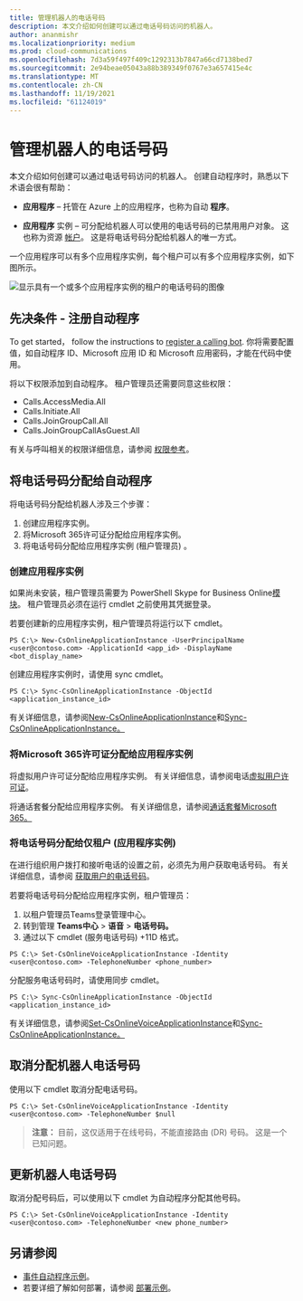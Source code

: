 ```yaml
---
title: 管理机器人的电话号码
description: 本文介绍如何创建可以通过电话号码访问的机器人。
author: ananmishr
ms.localizationpriority: medium
ms.prod: cloud-communications
ms.openlocfilehash: 7d3a59f497f409c1292313b7847a66cd7138bed7
ms.sourcegitcommit: 2e94beae05043a88b389349f0767e3a657415e4c
ms.translationtype: MT
ms.contentlocale: zh-CN
ms.lasthandoff: 11/19/2021
ms.locfileid: "61124019"
---
```

# <a name="manage-phone-numbers-for-bots"></a>管理机器人的电话号码 

本文介绍如何创建可以通过电话号码访问的机器人。 创建自动程序时，熟悉以下术语会很有帮助：

- **应用程序** – 托管在 Azure 上的应用程序，也称为自动 **程序**。

- **应用程序** 实例 – 可分配给机器人可以使用的电话号码的已禁用用户对象。 这也称为资源 [帐户](/microsoftteams/manage-resource-accounts)。 这是将电话号码分配给机器人的唯一方式。

一个应用程序可以有多个应用程序实例，每个租户可以有多个应用程序实例，如下图所示。

![显示具有一个或多个应用程序实例的租户的电话号码的图像](images/communications-app-tenant.PNG)

## <a name="prerequisite---register-a-bot"></a>先决条件 - 注册自动程序
To get started， follow the instructions to [register a calling bot](https://microsoftgraph.github.io/microsoft-graph-comms-samples/docs/articles/calls/register-calling-bot.html). 你将需要配置值，如自动程序 ID、Microsoft 应用 ID 和 Microsoft 应用密码，才能在代码中使用。

将以下权限添加到自动程序。 租户管理员还需要同意这些权限：

- Calls.AccessMedia.All
- Calls.Initiate.All
- Calls.JoinGroupCall.All
- Calls.JoinGroupCallAsGuest.All

有关与呼叫相关的权限详细信息，请参阅 [权限参考](permissions-reference.md#calls-permissions)。


## <a name="assign-a-phone-number-to-your-bot"></a>将电话号码分配给自动程序

将电话号码分配给机器人涉及三个步骤：

1.  创建应用程序实例。
2.  将Microsoft 365许可证分配给应用程序实例。
3.  将电话号码分配给应用程序实例 (租户管理员) 。

### <a name="create-an-application-instance"></a>创建应用程序实例

如果尚未安装，租户管理员需要为 PowerShell Skype for Business Online[模块](https://www.microsoft.com/download/details.aspx?id=39366)。 租户管理员必须在运行 cmdlet 之前使用其凭据登录。

若要创建新的应用程序实例，租户管理员将运行以下 cmdlet。

`PS C:\> New-CsOnlineApplicationInstance -UserPrincipalName <user@contoso.com> -ApplicationId <app_id> -DisplayName <bot_display_name>`

创建应用程序实例时，请使用 sync cmdlet。

`PS C:\> Sync-CsOnlineApplicationInstance -ObjectId <application_instance_id>`

有关详细信息，请参阅[New-CsOnlineApplicationInstance](/powershell/module/skype/new-csonlineapplicationinstance?view=skype-ps&preserve-view=true)和[Sync-CsOnlineApplicationInstance。](/powershell/module/skype/sync-csonlineapplicationinstance?view=skype-ps&preserve-view=true)

### <a name="assign-microsoft-365-licenses-to-your-application-instance"></a>将Microsoft 365许可证分配给应用程序实例

将虚拟用户许可证分配给应用程序实例。 有关详细信息，请参阅电话[虚拟用户许可证](/microsoftteams/teams-add-on-licensing/virtual-user)。

将通话套餐分配给应用程序实例。 有关详细信息，请参阅[通话套餐Microsoft 365。](/microsoftteams/calling-plans-for-office-365)

### <a name="assign-a-phone-number-to-the-application-instance-only-tenant-admin"></a>将电话号码分配给仅租户 (应用程序实例) 

在进行组织用户拨打和接听电话的设置之前，必须先为用户获取电话号码。 有关详细信息，请参阅 [获取用户的电话号码](/microsoftteams/getting-phone-numbers-for-your-users#get-new-phone-numbers-for-your-users)。

若要将电话号码分配给应用程序实例，租户管理员：

1. 以租户管理员Teams登录管理中心。
2. 转到管理 **Teams中心**  >  **语音**  >  **电话号码。**
3. 通过以下 cmdlet (服务电话号码) +11D 格式。

  `PS C:\> Set-CsOnlineVoiceApplicationInstance -Identity <user@contoso.com> -TelephoneNumber <phone_number>`
  
分配服务电话号码时，请使用同步 cmdlet。

`PS C:\> Sync-CsOnlineApplicationInstance -ObjectId <application_instance_id>`

有关详细信息，请参阅[Set-CsOnlineVoiceApplicationInstance](/powershell/module/skype/set-csonlinevoiceapplicationinstance?view=skype-ps&preserve-view=true)和[Sync-CsOnlineApplicationInstance。](/powershell/module/skype/sync-csonlineapplicationinstance?view=skype-ps&preserve-view=true)

## <a name="unassign-a-bot-phone-number"></a>取消分配机器人电话号码

使用以下 cmdlet 取消分配电话号码。

`PS C:\> Set-CsOnlineVoiceApplicationInstance -Identity <user@contoso.com> -TelephoneNumber $null`

>**注意：** 目前，这仅适用于在线号码，不能直接路由 (DR) 号码。 这是一个已知问题。

## <a name="update-a-bot-phone-number"></a>更新机器人电话号码

取消分配号码后，可以使用以下 cmdlet 为自动程序分配其他号码。

`PS C:\> Set-CsOnlineVoiceApplicationInstance -Identity <user@contoso.com> -TelephoneNumber <new phone_number>`

## <a name="see-also"></a>另请参阅

- [事件自动程序示例](https://github.com/microsoftgraph/microsoft-graph-comms-samples/tree/master/Samples/V1.0Samples/RemoteMediaSamples/IncidentBot)。 
 - 若要详细了解如何部署，请参阅 [部署示例](https://github.com/microsoftgraph/microsoft-graph-comms-samples/blob/master/Samples/V1.0Samples/RemoteMediaSamples/README.md#deploying-the-sample)。

